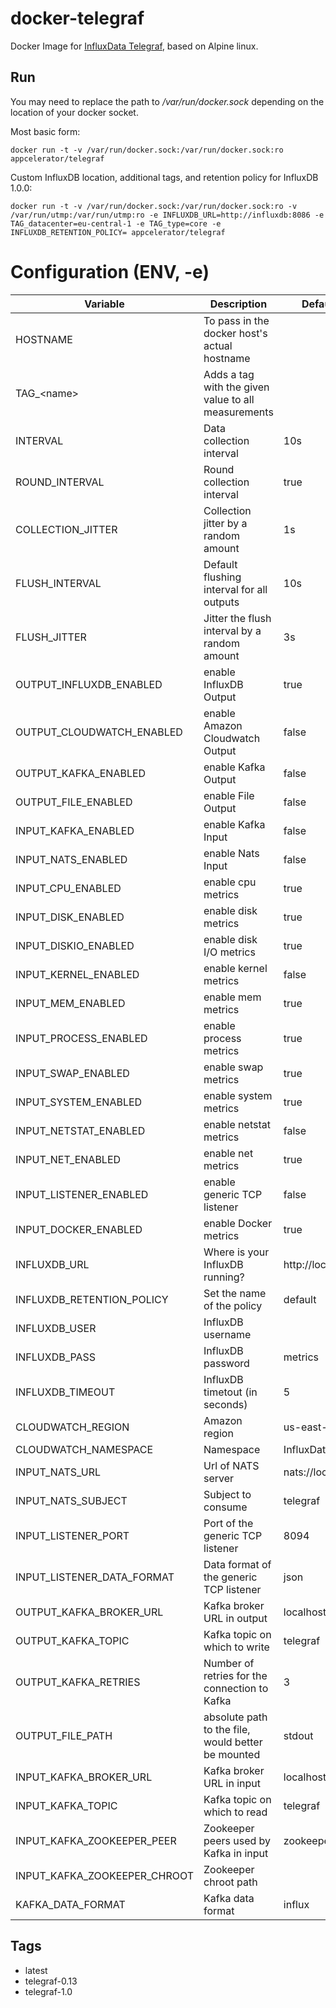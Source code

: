 # docker-telegraf

Docker Image for [InfluxData Telegraf](https://influxdata.com/time-series-platform/telegraf/), based on Alpine linux.

## Run

You may need to replace the path to */var/run/docker.sock* depending on the location of your docker socket.

Most basic form:

    docker run -t -v /var/run/docker.sock:/var/run/docker.sock:ro appcelerator/telegraf

Custom InfluxDB location, additional tags, and retention policy for InfluxDB 1.0.0:

    docker run -t -v /var/run/docker.sock:/var/run/docker.sock:ro -v /var/run/utmp:/var/run/utmp:ro -e INFLUXDB_URL=http://influxdb:8086 -e TAG_datacenter=eu-central-1 -e TAG_type=core -e INFLUXDB_RETENTION_POLICY= appcelerator/telegraf

# Configuration (ENV, -e)

Variable | Description | Default value | Sample value 
-------- | ----------- | ------------- | ------------
HOSTNAME | To pass in the docker host's actual hostname | | localhost
TAG_\<name\> | Adds a tag with the given value to all measurements | | TAG_datacenter=eu-central-1
INTERVAL | Data collection interval | 10s |
ROUND_INTERVAL | Round collection interval | true |
COLLECTION_JITTER | Collection jitter by a random amount | 1s |
FLUSH_INTERVAL | Default flushing interval for all outputs | 10s |
FLUSH_JITTER | Jitter the flush interval by a random amount | 3s |
OUTPUT_INFLUXDB_ENABLED | enable InfluxDB Output | true |
OUTPUT_CLOUDWATCH_ENABLED | enable Amazon Cloudwatch Output | false |
OUTPUT_KAFKA_ENABLED | enable Kafka Output | false |
OUTPUT_FILE_ENABLED | enable File Output | false |
INPUT_KAFKA_ENABLED | enable Kafka Input | false |
INPUT_NATS_ENABLED | enable Nats Input | false |
INPUT_CPU_ENABLED | enable cpu metrics | true |
INPUT_DISK_ENABLED | enable disk metrics | true |
INPUT_DISKIO_ENABLED | enable disk I/O metrics | true |
INPUT_KERNEL_ENABLED | enable kernel metrics | false |
INPUT_MEM_ENABLED | enable mem metrics | true |
INPUT_PROCESS_ENABLED | enable process metrics | true |
INPUT_SWAP_ENABLED | enable swap metrics | true |
INPUT_SYSTEM_ENABLED | enable system metrics | true |
INPUT_NETSTAT_ENABLED | enable netstat metrics | false |
INPUT_NET_ENABLED | enable net metrics | true |
INPUT_LISTENER_ENABLED | enable generic TCP listener | false |
INPUT_DOCKER_ENABLED | enable Docker metrics | true |
INFLUXDB_URL | Where is your InfluxDB running? | http://localhost:8086 | http://influxdb:8086
INFLUXDB_RETENTION_POLICY | Set the name of the policy | default | autogen
INFLUXDB_USER | InfluxDB username | |
INFLUXDB_PASS | InfluxDB password | metrics |
INFLUXDB_TIMEOUT | InfluxDB timetout (in seconds) | 5 |
CLOUDWATCH_REGION | Amazon region | us-east-1 |
CLOUDWATCH_NAMESPACE | Namespace | InfluxData/Telegraf |
INPUT_NATS_URL | Url of NATS server | nats://localhost:4222 |
INPUT_NATS_SUBJECT | Subject to consume | telegraf |
INPUT_LISTENER_PORT | Port of the generic TCP listener | 8094 |
INPUT_LISTENER_DATA_FORMAT | Data format of the generic TCP listener | json |
OUTPUT_KAFKA_BROKER_URL | Kafka broker URL in output | localhost:9092 |
OUTPUT_KAFKA_TOPIC | Kafka topic on which to write | telegraf |
OUTPUT_KAFKA_RETRIES | Number of retries for the connection to Kafka | 3 |
OUTPUT_FILE_PATH | absolute path to the file, would better be mounted | stdout |
INPUT_KAFKA_BROKER_URL | Kafka broker URL in input | localhost:9092 |
INPUT_KAFKA_TOPIC | Kafka topic on which to read | telegraf |
INPUT_KAFKA_ZOOKEEPER_PEER | Zookeeper peers used by Kafka in input | zookeeper:2181 |
INPUT_KAFKA_ZOOKEEPER_CHROOT | Zookeeper chroot path | |
KAFKA_DATA_FORMAT | Kafka data format | influx |

## Tags

- latest
- telegraf-0.13
- telegraf-1.0
